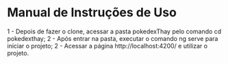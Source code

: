 # Manual de Instruções de Uso
1 - Depois de fazer o clone, acessar a pasta pokedexThay pelo comando cd pokedexthay;
2 - Após entrar na pasta, executar o comando ng serve para iniciar o projeto;
2 - Acessar a página http://localhost:4200/ e utilizar o projeto.
